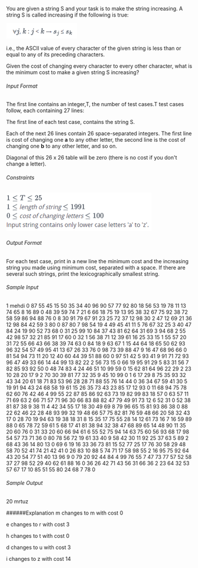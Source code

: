 You are given a string S and your task is to make the string increasing. 
A string S is called increasing if the following is true:

![img.png](img.png)

i.e., the ASCII value of every character of the given string  is less than or equal to any of its preceding characters.

Given the cost of changing every character to every other character, what is the minimum cost to make a given string S increasing?

###### Input Format
The first line contains an integer,T, the number of test cases.T test cases follow, each containing 27 lines:

The first line of each test case, contains the string S.

Each of the next 26 lines contain 26 space-separated integers. The first line is cost of changing one **a** to any other letter, 
the second line is the cost of changing one **b** to any other letter, and so on.

Diagonal of this 26 x 26 table will be zero (there is no cost if you don't change a letter).
###### Constraints
![img_1.png](img_1.png)

###### Output Format
For each test case, print in a new line the minimum cost and the increasing string you made using minimum cost, separated with a space.
If there are several such strings, print the lexicographically smallest string.
###### Sample Input
1
mehdi
0 87 55 45 15 50 35 34 40 96 90 57 77 92 80 18 56 53 19 78 11 13 74 65 8 16
89 0 48 39 59 74 7 21 6 66 18 75 19 13 95 38 32 67 75 92 38 72 58 59 86 94
88 76 0 8 30 91 79 67 91 23 25 72 37 12 98 30 2 47 12 69 21 36 12 98 84 42
59 3 80 0 87 80 7 98 54 19 4 49 45 41 11 5 76 67 32 25 3 40 47 84 24 19
90 52 73 68 0 31 25 99 10 84 37 43 81 62 64 31 69 3 94 68 2 55 42 98 57 32
21 85 91 17 60 0 32 1 56 38 71 12 39 61 16 25 33 15 1 55 57 20 31 72 55 66
43 66 38 39 74 63 0 84 18 9 63 67 1 15 44 64 18 65 50 62 93 96 32 54 57 49
95 41 13 67 26 33 76 0 98 73 39 88 47 9 16 47 68 96 66 0 81 54 94 73 11 20
12 40 60 44 39 51 88 60 0 97 51 42 5 93 41 9 91 71 72 93 96 47 49 33 66 14
44 99 13 82 22 2 56 73 15 0 66 19 95 91 29 5 83 31 56 7 82 85 93 92 50 0
48 74 83 4 24 46 51 10 99 59 0 15 62 81 64 96 22 29 2 23 10 28 20 17 9 2
70 30 39 81 77 32 35 9 45 10 99 0 1 6 17 29 8 75 35 93 32 43 34 20 61 18
71 83 53 96 28 28 71 88 55 76 14 44 0 36 34 67 59 41 30 5 19 91 94 43 24 68
58 19 61 15 26 35 73 43 23 85 17 12 93 0 11 68 94 75 78 62 60 76 42 46 4 99
55 22 87 85 86 92 63 73 19 82 99 83 18 57 0 63 57 11 71 69 63 2 66 71 57 71
96 30 66 83 88 82 47 79 49 91 73 12 6 52 31 0 52 38 81 87 38 9 38 11 4 42
34 55 17 18 30 49 69 8 79 96 65 15 81 93 86 38 0 88 22 62 46 22 28 48 93 99
32 19 48 66 57 75 82 81 76 59 48 66 20 58 32 43 17 0 28 70 19 94 63 19 38 18
31 8 15 35 17 75 55 28 14 12 61 73 16 7 16 59 89 88 0 65 78 72 59 61 5 68
17 41 81 38 94 32 38 47 68 89 65 14 48 90 11 35 20 60 76 0 31 33 20 60 66 94
61 6 55 52 75 94 14 63 75 60 56 93 68 17 98 54 57 73 71 36 0 80 78 56 72 19
61 33 40 9 58 42 30 11 92 25 37 63 5 89 2 68 43 36 14 80 13 0 69 6 19 16
33 36 73 81 15 52 77 25 17 76 30 58 29 48 58 70 52 41 74 21 42 41 0 26 83 10
88 5 74 71 17 58 98 55 2 16 95 75 92 64 43 20 54 77 51 40 13 96 9 0 79 20
92 44 84 4 99 76 55 7 47 73 77 57 52 58 37 27 98 52 29 40 62 61 88 16 0 36
26 42 71 43 56 31 66 36 2 23 64 32 53 57 67 17 10 85 51 55 80 24 68 7 78 0
###### Sample Output
20 mrtuz

######Explanation
m changes to m with cost 0

e changes to r with cost 3

h changes to t with cost 0

d changes to u with cost 3

i changes to z with cost 14